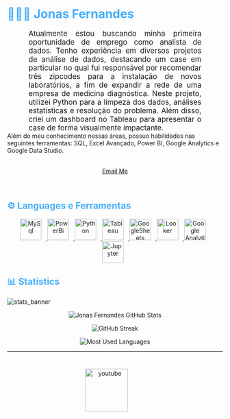 <h1 style="color: #44AEFB;"> 👨🏻‍💻 Jonas Fernandes </h1>

<p align:"center" style="text-align: justify; margin: 0 50px; font-size: 17px;" >
    Atualmente estou buscando minha primeira oportunidade de emprego como analista de
dados. Tenho experiência em diversos projetos de análise de dados, destacando um case em
particular no qual fui responsável por recomendar três zipcodes para a instalação de novos
laboratórios, a fim de expandir a rede de uma empresa de medicina diagnóstica. Neste
projeto, utilizei Python para a limpeza dos dados, análises estatísticas e resolução do
problema. Além disso, criei um dashboard no Tableau para apresentar o case de forma
visualmente impactante.
  <br></p>
  Além do meu conhecimento nessas áreas, possuo habilidades nas seguintes ferramentas:
SQL, Excel Avançado, Power BI, Google Analytics e Google Data Studio.
<br>
<br>
<div align="center">

[Email Me](mailto:jfernandees99@gmail.com)
</div>
</p>    
<br>
<!-- Languages and Tools -->

<h2 style="color: #44AEFB">⚙️ Languages e Ferramentas</h2>
<div align="center">
  <a href="https://www.mysql.com/about/legal/logos.html" target="_blank" rel="noreferrer">
      <img  alt="MySql" height="50px" style="padding-right:10px;" src="https://simpleicons.org/icons/mysql.svg"/>
  </a>
  <a href="https://learn.microsoft.com/en-us/power-platform/guidance/icons" target="_blank" rel="noreferrer">
      <img   alt="PowerBi" height="50px" style="padding-right:10px; ;" src="https://simpleicons.org/icons/powerbi.svg"/>
  </a>
<a href="https://www.python.org/" target="_blank" rel="noreferrer">
      <img  alt="Python" height="50px" style="padding-right:10px;" src="https://cdn.jsdelivr.net/gh/devicons/devicon/icons/python/python-original.svg"/>
  </a>
   <a href="https://www.tableau.com/" target="_blank" rel="noreferrer">
      <img  alt="Tableau" height="50px" style="padding-right:10px;"src="https://simpleicons.org/icons/tableau.svg"/>
  </a>
<a href="https://workspace.google.com/intl/pt-BR/products/sheets/?utm_source=google&utm_medium=cpc&utm_campaign=latam-BR-all-pt-dr-bkws-all-all-trial-e-dr-1605540-LUAC0011912&utm_content=text-ad-none-any-DEV_c-CRE_470571214692-ADGP_Hybrid%20%7C%20BKWS%20-%20EXA%20%7C%20Txt%20~%20Sheets_Sheets-KWID_43700057673113431-kwd-11403239008&utm_term=KW_google%20sheets-ST_google%20sheets&gad=1&gclid=CjwKCAjw-vmkBhBMEiwAlrMeFwEuO85FY5PVfo9Ia1B89y-Hty7raOv7_n4lQkoc5GyHkY7e_FGODxoC6AQQAvD_BwE&gclsrc=aw.ds" target="_blank" rel="noreferrer">
      <img  alt="GoogleSheets" height="50px" style="padding-right:10px;"src="https://simpleicons.org/icons/googlesheets.svg"/>
  </a>
  <a href="https://cloud.google.com/looker?hl=pt-br" target="_blank" rel="noreferrer">
      <img  alt="Looker" height="50px" style="padding-right:10px;"src="https://simpleicons.org/icons/looker.svg"/>
  </a>
  <a href="https://analytics.google.com/analytics/web/" target="_blank" rel="noreferrer">
      <img  alt="Google Analytics" height="50px" style="padding-right:10px;"src="https://simpleicons.org/icons/googleanalytics.svg"/>
  </a>
  <a href="http://jupyter.org/" target="_blank" rel="noreferrer">
      <img  alt="Jupyter" height="50px" style="padding-right:10px;"src="https://cdn.jsdelivr.net/gh/devicons/devicon/icons/jupyter/jupyter-original-wordmark.svg"/>
  </a>
</div>

<!-- Statistics -->

<h2 style="color: #44AEFB">📊 Statistics</h2>

![stats_banner](https://user-images.githubusercontent.com/78341798/194534778-d662496c-ae00-4e8d-ae9b-b90912054e7f.gif)

<div class="stats" align="center">

![Jonas Fernandes GitHub Stats](https://github-readme-stats.vercel.app/api?username=JFernandees&hide=stars&count_private=true&show_icons=true&theme=algolia&border_radius=20)

![GitHub Streak](https://streak-stats.demolab.com?user=JFernandees&count_private=true&theme=algolia&border_radius=20)

<!-- ![Most Used Languages](https://github-readme-stats.vercel.app/api/top-langs/?username=JFernandees&show_icons=true&theme=algolia&border_radius=20) -->
    
<!-- compact programming languages layout -->
![Most Used Languages](https://github-readme-stats.vercel.app/api/top-langs/?username=JFernandees&layout=compact&show_icons=true&theme=algolia&border_radius=20)
</div>
<!--  End Stats Cards -->

---
<!-- Begin Footer -->
<!-- Icons Resources -->
<!-- https://devicon.dev/ -->
<div class="footer" align="center" style="margin:40px;">
    <a href="https://www.linkedin.com/in/jonasfm/" target="_blank">
        <img  style="margin:0 40px 40px 0;" src="https://img.shields.io/badge/LinkedIn-0077B5?style=for-the-badge&logo=linkedin&logoColor=white" alt="youtube" width="100px"/>
</div>
<!-- End Footer -->
